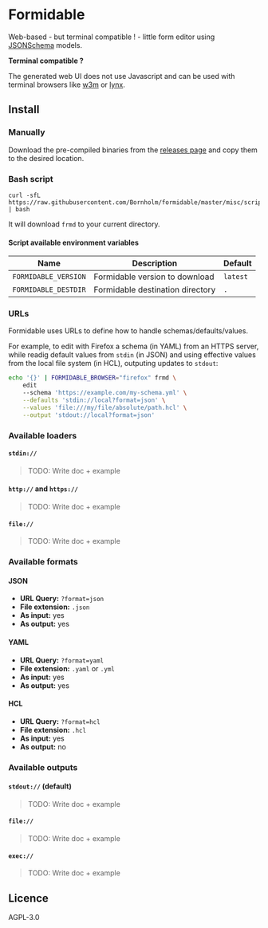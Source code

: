 # Formidable

Web-based - but terminal compatible ! - little form editor using [JSONSchema](https://json-schema.org/) models.

**Terminal compatible ?**

The generated web UI does not use Javascript and can be used with terminal browsers like [w3m](https://en.wikipedia.org/wiki/W3m) or [lynx](https://en.wikipedia.org/wiki/Lynx_(web_browser)).

## Install

### Manually

Download the pre-compiled binaries from the [releases page](https://github.com/Bornholm/formidable/releases) and copy them to the desired location.

### Bash script

```
curl -sfL https://raw.githubusercontent.com/Bornholm/formidable/master/misc/script/install.sh | bash
```

It will download `frmd` to your current directory.

#### Script available environment variables

|Name|Description|Default|
|----|-----------|-------|
|`FORMIDABLE_VERSION`|Formidable version to download|`latest`|
|`FORMIDABLE_DESTDIR`|Formidable destination directory|`.`|
### URLs

Formidable uses URLs to define how to handle schemas/defaults/values.

For example, to edit with Firefox a schema (in YAML) from an HTTPS server, while readig default values from `stdin` (in JSON) and using effective values from the local file system (in HCL), outputing updates to `stdout`:

```bash
echo '{}' | FORMIDABLE_BROWSER="firefox" frmd \
    edit
    --schema 'https://example.com/my-schema.yml' \
    --defaults 'stdin://local?format=json' \
    --values 'file:///my/file/absolute/path.hcl' \
    --output 'stdout://local?format=json'
```

### Available loaders

#### `stdin://`

> TODO: Write doc + example

#### `http://` and `https://`

> TODO: Write doc + example

#### `file://`

> TODO: Write doc + example

### Available formats

#### JSON

- **URL Query:** `?format=json`
- **File extension:** `.json`
- **As input:** yes
- **As output:** yes

#### YAML

- **URL Query:** `?format=yaml`
- **File extension:** `.yaml` or `.yml`
- **As input:** yes
- **As output:** yes

#### HCL

- **URL Query:** `?format=hcl`
- **File extension:** `.hcl`
- **As input:** yes
- **As output:** no

### Available outputs

#### `stdout://` (default)

> TODO: Write doc + example

#### `file://`

> TODO: Write doc + example

#### `exec://`

> TODO: Write doc + example

## Licence

AGPL-3.0
